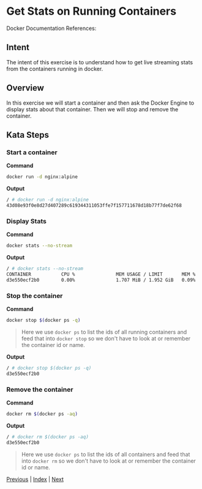 # Get Stats on Running Containers

Docker Documentation References:

[]()

## Intent

The intent of this exercise is to understand how to get live streaming stats from the containers running in docker.

## Overview

In this exercise we will start a container and then ask the Docker Engine to display stats about that container. Then we will stop and remove the container.

## Kata Steps

### Start a container

**Command**

```bash
docker run -d nginx:alpine
```

**Output**

```bash
/ # docker run -d nginx:alpine
43d08e93f0e8d27d407289c619344311053ffe7f157711678d18b77f7de62f68
```

### Display Stats

**Command**

```bash
docker stats --no-stream
```

**Output**

```bash
/ # docker stats --no-stream
CONTAINER           CPU %               MEM USAGE / LIMIT       MEM %               NET I/O             BLOCK I/O           PIDS
d3e550ecf2b0        0.00%               1.707 MiB / 1.952 GiB   0.09%               508 B / 508 B       0 B / 0 B           2
```

### Stop the container

**Command**

```bash
docker stop $(docker ps -q)
```

> Here we use `docker ps` to list the ids of all running containers and feed that into `docker stop` so we don't have to look at or remember the container id or name.

**Output**

```bash
/ # docker stop $(docker ps -q)
d3e550ecf2b0
```

### Remove the container

**Command**

```bash
docker rm $(docker ps -aq)
```

**Output**

```bash
/ # docker rm $(docker ps -aq)
d3e550ecf2b0
```
> Here we use `docker ps` to list the ids of all containers and feed that into `docker rm` so we don't have to look at or remember the container id or name.


[Previous](39_change_repos.md) | [Index](README.md) | [Next](41_network_ports.md)
